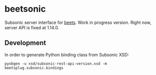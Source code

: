 beetsonic
=========

Subsonic server interface for [beets](http://beets.io/). 
Work in progress version.
Right now, server API is fixed at 1.14.0.

Development
-----------

In order to generate Python binding class from Subsonic XSD:
```
pyxbgen -u xsd/subsonic-rest-api-version.xsd -m beetsplug.subsonic.bindings
```